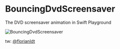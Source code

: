 # BouncingDvdScreensaver

The DVD screensaver animation in Swift Playground

![BouncingDvdScreensaver](https://i.imgur.com/MG1O0zY.gif)

tw: [@florianldt](https://twitter.com/florianldt)
